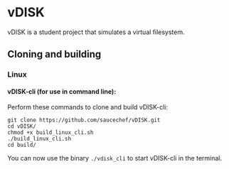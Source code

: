 # vDISK
vDISK is a student project that simulates a virtual filesystem.

## Cloning and building
### Linux 
#### vDISK-cli (for use in command line):
Perform these commands to clone and build vDISK-cli:
```
git clone https://github.com/saucechef/vDISK.git
cd vDISK/
chmod +x build_linux_cli.sh
./build_linux_cli.sh
cd build/
```
You can now use the binary `./vdisk_cli` to start vDISK-cli in the terminal.
